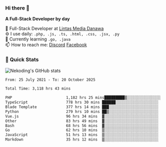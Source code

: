 ### Hi there 👋

**A Full-Stack Developer by day**

🔭 Full-Stack Developer at [Lintas Media Danawa](https://www.lintasmediadanawa.com/)  
⚙️ I use daily: `.php, .js, .ts, .html, .css, .jsx, .py`  
🌱 Currently learning `.go, .java`  
📫 How to reach me: [Discord](https://discordapp.com/users/984448732999327766)  [Facebook](https://fb.me/tyvandi)  

### 🚀 Quick Stats  

![Nekoding's GitHub stats](https://github-readme-stats.vercel.app/api?username=nekoding&show_icons=true)

<!--START_SECTION:waka-->

```txt
From: 25 July 2021 - To: 20 October 2025

Total Time: 3,118 hrs 43 mins

PHP                        1,182 hrs 25 mins█████████▒░░░░░░░░░░░░░░░   36.92 %
TypeScript                 778 hrs 30 mins ██████░░░░░░░░░░░░░░░░░░░   24.31 %
Blade Template             377 hrs 14 mins ███░░░░░░░░░░░░░░░░░░░░░░   11.78 %
Python                     279 hrs 10 mins ██▒░░░░░░░░░░░░░░░░░░░░░░   08.72 %
Vue.js                     96 hrs 34 mins  ▓░░░░░░░░░░░░░░░░░░░░░░░░   03.02 %
Other                      83 hrs 49 mins  ▓░░░░░░░░░░░░░░░░░░░░░░░░   02.62 %
Bash                       68 hrs 56 mins  ▓░░░░░░░░░░░░░░░░░░░░░░░░   02.15 %
Go                         62 hrs 10 mins  ▒░░░░░░░░░░░░░░░░░░░░░░░░   01.94 %
JavaScript                 51 hrs 13 mins  ▒░░░░░░░░░░░░░░░░░░░░░░░░   01.60 %
Markdown                   35 hrs 12 mins  ▒░░░░░░░░░░░░░░░░░░░░░░░░   01.10 %
```

<!--END_SECTION:waka-->

<!--
**nekoding/nekoding** is a ✨ _special_ ✨ repository because its `README.md` (this file) appears on your GitHub profile.

Here are some ideas to get you started:

- 🔭 I’m currently working on ...
- 🌱 I’m currently learning ...
- 👯 I’m looking to collaborate on ...
- 🤔 I’m looking for help with ...
- 💬 Ask me about ...
- 📫 How to reach me: ...
- 😄 Pronouns: ...
- ⚡ Fun fact: ...
-->
